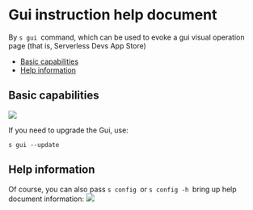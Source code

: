 # Gui instruction help document

By `s gui `command, which can be used to evoke a gui visual operation page (that is, Serverless Devs App Store)

- [Basic capabilities ](#Basic-capabilities)
- [Help information ](#Help-information)

## Basic capabilities
![](https://images.serverlessfans.com/s-gui/docs/app-store-index.jpg)

If you need to upgrade the Gui, use:

```
s gui --update
```

## Help information

Of course, you can also pass `s config `or `s config -h `bring up help document information:
![](https://images.serverlessfans.com/s-tool/zh/s-gui.jpg)

